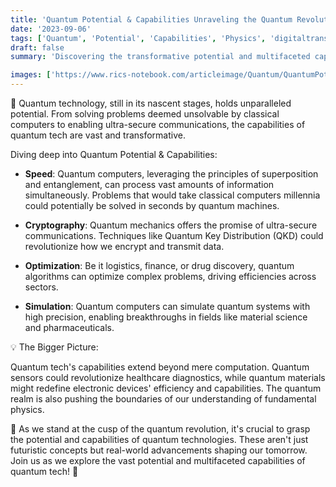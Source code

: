```yaml
---
title: 'Quantum Potential & Capabilities Unraveling the Quantum Revolution 🌌'
date: '2023-09-06'
tags: ['Quantum', 'Potential', 'Capabilities', 'Physics', 'digitaltransformation']
draft: false
summary: 'Discovering the transformative potential and multifaceted capabilities of quantum technologies!'

images: ['https://www.rics-notebook.com/articleimage/Quantum/QuantumPotentialAndCapabilities.webp']
---
```


🌌 Quantum technology, still in its nascent stages, holds unparalleled potential. From solving problems deemed unsolvable by classical computers to enabling ultra-secure communications, the capabilities of quantum tech are vast and transformative.

Diving deep into Quantum Potential & Capabilities:

- **Speed**: Quantum computers, leveraging the principles of superposition and entanglement, can process vast amounts of information simultaneously. Problems that would take classical computers millennia could potentially be solved in seconds by quantum machines.

- **Cryptography**: Quantum mechanics offers the promise of ultra-secure communications. Techniques like Quantum Key Distribution (QKD) could revolutionize how we encrypt and transmit data.

- **Optimization**: Be it logistics, finance, or drug discovery, quantum algorithms can optimize complex problems, driving efficiencies across sectors.

- **Simulation**: Quantum computers can simulate quantum systems with high precision, enabling breakthroughs in fields like material science and pharmaceuticals.

💡 The Bigger Picture:

Quantum tech's capabilities extend beyond mere computation. Quantum sensors could revolutionize healthcare diagnostics, while quantum materials might redefine electronic devices' efficiency and capabilities. The quantum realm is also pushing the boundaries of our understanding of fundamental physics.

🚀 As we stand at the cusp of the quantum revolution, it's crucial to grasp the potential and capabilities of quantum technologies. These aren't just futuristic concepts but real-world advancements shaping our tomorrow. Join us as we explore the vast potential and multifaceted capabilities of quantum tech! 🌌
